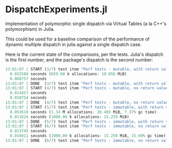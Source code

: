 # DispatchExperiments.jl

Implementation of polymorphic single dispatch via Virtual Tables (a la C++'s polymorphism) in Julia.

This could be used for a baseline comparison of the performance of dynamic multiple dispatch in julia against a single dispatch case.

Here is the current state of the comparisons, per the tests.
Julia's dispatch is the first number, and the package's dispatch is the second number:
```julia
13:01:07 | START (3/7) test item "Perf tests - mutable, with return value" at src/single-dispatch-tests.jl:74
  0.032588 seconds (659.00 k allocations: 10.056 MiB)
  0.008757 seconds
13:01:07 | DONE  (3/7) test item "Perf tests - mutable, with return value" 0.1 secs (45.3% compile), 782.97 K allocs (19.125 MB)
13:01:07 | START (4/7) test item "Perf tests - mutable, no return value" at src/single-dispatch-tests.jl:133
  0.014457 seconds
  0.010754 seconds
13:01:07 | DONE  (4/7) test item "Perf tests - mutable, no return value" <0.1 secs (53.7% compile), 126.21 K allocs (8.789 MB)
13:01:07 | START (5/7) test item "Perf tests - immutable, with return value" at src/single-dispatch-tests.jl:198
  0.053619 seconds (1.34 M allocations: 20.493 MiB, 7.37% gc time)
  0.011624 seconds (1000.00 k allocations: 15.259 MiB)
13:01:07 | DONE  (5/7) test item "Perf tests - immutable, with return value" 0.1 secs (38.8% compile, 2.9% GC), 2.47 M allocs (46.359 MB)
13:01:07 | START (6/7) test item "Perf tests - immutable, no return value" at src/single-dispatch-tests.jl:259
  0.013745 seconds
  0.016011 seconds (1000.00 k allocations: 15.259 MiB, 15.69% gc time)
13:01:07 | DONE  (6/7) test item "Perf tests - immutable, no return value" <0.1 secs (51.1% compile, 2.6% GC), 1.13 M allocs (24.847 MB)
```
